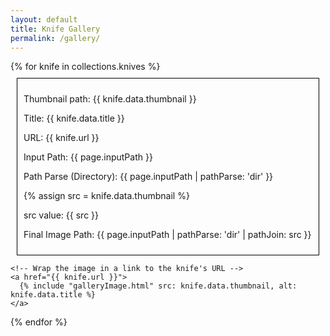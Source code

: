 ```yaml
---
layout: default
title: Knife Gallery
permalink: /gallery/
---
```


<div class="knife-grid">
  {% for knife in collections.knives %}
    <div style="border: 1px solid black; margin: 10px; padding: 10px;">
      <p>Thumbnail path: {{ knife.data.thumbnail }}</p>
      <p>Title: {{ knife.data.title }}</p>
      <p>URL: {{ knife.url }}</p>
      <p>Input Path: {{ page.inputPath }}</p>
      <p>Path Parse (Directory): {{ page.inputPath | pathParse: 'dir' }}</p>
      {% assign src = knife.data.thumbnail %}
      <p>src value: {{ src }}</p>
      <p>Final Image Path: {{ page.inputPath | pathParse: 'dir' | pathJoin: src }}</p>
    </div>

    <!-- Wrap the image in a link to the knife's URL -->
    <a href="{{ knife.url }}">
      {% include "galleryImage.html" src: knife.data.thumbnail, alt: knife.data.title %}
    </a>
  {% endfor %}
</div>
